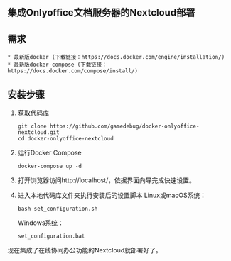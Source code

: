 ## 集成Onlyoffice文档服务器的Nextcloud部署

## 需求
    * 最新版docker (下载链接：https://docs.docker.com/engine/installation/)
    * 最新版docker-compose (下载链接：https://docs.docker.com/compose/install/)

## 安装步骤

1. 获取代码库
    ```
    git clone https://github.com/gamedebug/docker-onlyoffice-nextcloud.git
    cd docker-onlyoffice-nextcloud
    ```
    
2. 运行Docker Compose
    ```
    docker-compose up -d
    ```
    
3. 打开浏览器访问http://localhost/，依据界面向导完成快速设置。
4. 进入本地代码库文件夹执行安装后的设置脚本
    Linux或macOS系统：
    ```
    bash set_configuration.sh
    ```

    Windows系统：
    ```
    set_configuration.bat
    ```

现在集成了在线协同办公功能的Nextcloud就部署好了。

